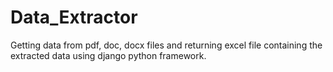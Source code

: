 # Data_Extractor
Getting data from pdf, doc, docx files and returning excel file containing the extracted data using django python framework.
